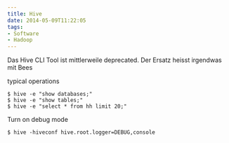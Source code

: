 ```yaml
---
title: Hive
date: 2014-05-09T11:22:05
tags: 
- Software
- Hadoop
---
```


Das Hive CLI Tool ist mittlerweile deprecated. Der Ersatz heisst irgendwas
mit Bees

typical operations

    $ hive -e "show databases;"
    $ hive -e "show tables;"
    $ hive -e "select * from hh limit 20;"

Turn on debug mode

    $ hive -hiveconf hive.root.logger=DEBUG,console
